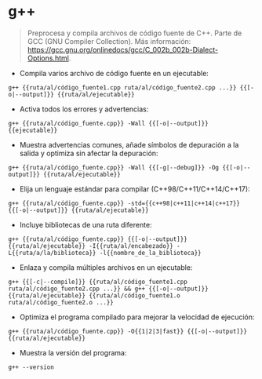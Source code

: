 # g++

> Preprocesa y compila archivos de código fuente de C++.
> Parte de GCC (GNU Compiler Collection).
> Más información: <https://gcc.gnu.org/onlinedocs/gcc/C_002b_002b-Dialect-Options.html>.

- Compila varios archivo de código fuente en un ejecutable:

`g++ {{ruta/al/código_fuente1.cpp ruta/al/código_fuente2.cpp ...}} {{[-o|--output]}} {{ruta/al/ejecutable}}`

- Activa todos los errores y advertencias:

`g++ {{ruta/al/código_fuente.cpp}} -Wall {{[-o|--output]}} {{ejecutable}}`

- Muestra advertencias comunes, añade símbolos de depuración a la salida y optimiza sin afectar la depuración:

`g++ {{ruta/al/código_fuente.cpp}} -Wall {{[-g|--debug]}} -Og {{[-o|--output]}} {{ruta/al/ejecutable}}`

- Elija un lenguaje estándar para compilar (C++98/C++11/C++14/C++17):

`g++ {{ruta/al/código_fuente.cpp}} -std={{c++98|c++11|c++14|c++17}} {{[-o|--output]}} {{ruta/al/ejecutable}}`

- Incluye bibliotecas de una ruta diferente:

`g++ {{ruta/al/código_fuente.cpp}} {{[-o|--output]}} {{ruta/al/ejecutable}} -I{{ruta/al/encabezado}} -L{{ruta/a/la/biblioteca}} -l{{nombre_de_la_biblioteca}}`

- Enlaza y compila múltiples archivos en un ejecutable:

`g++ {{[-c|--compile]}} {{ruta/al/código_fuente1.cpp ruta/al/código_fuente2.cpp ...}} && g++ {{[-o|--output]}} {{ruta/al/ejecutable}} {{ruta/al/código_fuente1.o ruta/al/código_fuente2.o ...}}`

- Optimiza el programa compilado para mejorar la velocidad de ejecución:

`g++ {{ruta/al/código_fuente.cpp}} -O{{1|2|3|fast}} {{[-o|--output]}} {{ruta/al/ejecutable}}`

- Muestra la versión del programa:

`g++ --version`

